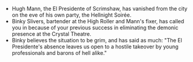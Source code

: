 - Hugh Mann, the El Presidente of Scrimshaw, has vanished from the city on the eve of his own party, the Hellnight Soirée.
- Binky Slivers, bartender at the High Roller and Mann's fixer, has called you in because of your previous success in eliminating the demonic presence at the Crystal Theatre.
- Binky believes the situation to be grim, and has said as much: "The El Presidente's absence leaves us open to a hostile takeover by young professionals and barons of hell alike."



